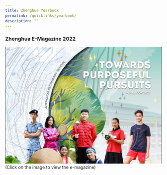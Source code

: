 ```yaml
---
title: Zhenghua Yearbook
permalink: /quicklinks/yearbook/
description: ""
---
```

### Zhenghua E-Magazine 2022
<a href="https://xd.adobe.com/view/91f0383b-74b7-4347-989b-3c2570007184-c4a3/?fullscreen">![](/images/emag2022.jpg)</a>
(Click on the image to view the e-magazine)